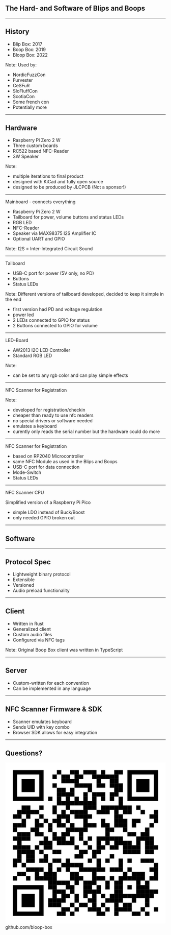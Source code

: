 <!-- .slide: data-background-image="images/title.jpg" -->
<!-- .slide: data-background-opacity="0.4" -->

## The Hard- and Software of Blips and Boops

---

<!-- .slide: data-background-image="images/old-blip-boxes.jpg" -->
<!-- .slide: data-background-opacity="0.2" -->

## History

- Blip Box: 2017
- Boop Box: 2019
- Bloop Box: 2022

Note:
Used by:
- NordicFuzzCon
- Furvester
- CeSFuR
- SloFluffCon
- ScotiaCon
- Some french con
- Potentially more

---

<!-- .slide: data-background-image="images/bloop-boards.jpg" -->
<!-- .slide: data-background-opacity="0.2" -->

## Hardware

- Raspberry Pi Zero 2 W
- Three custom boards
- RC522 based NFC-Reader
- 3W Speaker

Note:
- multiple iterations to final product
- designed with KiCad and fully open source
- designed to be produced by JLCPCB (Not a sponsor!)

---

<!-- .slide: data-background-image="images/schematic-mainboard.jpg" -->
<!-- .slide: data-background-opacity="0.2" -->

Mainboard - connects everything

- Raspberry Pi Zero 2 W
- Tailboard for power, volume buttons and status LEDs
- RGB LED
- NFC-Reader
- Speaker via MAX98375 I2S Amplifier IC
- Optional UART and GPIO

Note:
I2S = Inter-Integrated Circuit Sound

---

<!-- .slide: data-background-image="images/schematic-tailboard.jpg" -->
<!-- .slide: data-background-opacity="0.2" -->

Tailboard

- USB-C port for power (5V only, no PD)
- Buttons
- Status LEDs

Note:
Different versions of tailboard developed, decided to keep it simple in the end
- first version had PD and voltage regulation
- power led
- 2 LEDs connected to GPIO for status
- 2 Buttons connected to GPIO for volume

---

<!-- .slide: data-background-image="images/schematic-led-board.jpg" -->
<!-- .slide: data-background-opacity="0.2" -->

LED-Board
- AW2013 I2C LED Controller
- Standard RGB LED

Note:
- can be set to any rgb color and can play simple effects

---

<!-- .slide: data-background-image="images/card-reader.jpg" -->
<!-- .slide: data-background-opacity="0.2" -->

NFC Scanner for Registration

Note:
- developed for registration/checkin
- cheaper than ready to use nfc readers
- no special drivers or software needed
- emulates a keyboard
- curently only reads the serial number but the hardware could do more

---

<!-- .slide: data-background-image="images/schematic-card-reader-1.jpg" -->
<!-- .slide: data-background-opacity="0.2" -->

NFC Scanner for Registration

- based on RP2040 Microcontroller
- same NFC Module as used in the Blips and Boops
- USB-C port for data connection
- Mode-Switch
- Status LEDs


---

<!-- .slide: data-background-image="images/schematic-card-reader-2.jpg" -->
<!-- .slide: data-background-opacity="0.2" -->

NFC Scanner CPU

Simplified version of a Raspberry Pi Pico
- simple LDO instead of Buck/Boost
- only needed GPIO broken out

---

<!-- .slide: data-background-image="images/ide-screenshot.jpg" -->
<!-- .slide: data-background-opacity="0.6" -->

## Software

---

## Protocol Spec

- Lightweight binary protocol
- Extensible
- Versioned
- Audio preload functionality

---

## Client

- Written in Rust
- Generalized client
- Custom audio files 
- Configured via NFC tags

Note:
Original Boop Box client was written in TypeScript

---

## Server

- Custom-written for each convention
- Can be implemented in any language

---

## NFC Scanner Firmware & SDK

- Scanner emulates keyboard
- Sends UID with key combo
- Browser SDK allows for easy integration

---

## Questions?

![Bloop Box QR Code](images/qr-code.png) <!-- .element: height="300" -->
<br />github.com/bloop-box

